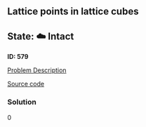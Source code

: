 ## Lattice points in lattice cubes

## State: :cloud: **Intact**

**ID: 579**

[Problem Description](https://projecteuler.net/problem=579)

[Source code](main.cpp)

### Solution
0
